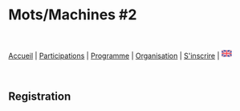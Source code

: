 # Mots/Machines #2

<br>

[Accueil](https://motsmachines.github.io/2020/fr) | [Participations](https://motsmachines.github.io/2020/fr/cfp) | [Programme](https://motsmachines.github.io/2020/fr/program) | [Organisation](https://motsmachines.github.io/2020/fr/orga) | [S'inscrire](https://motsmachines.github.io/2020/fr/registration) | [<img src="EN.png" width="20">](https://motsmachines.github.io/2020/fr)

<br>

## Registration
